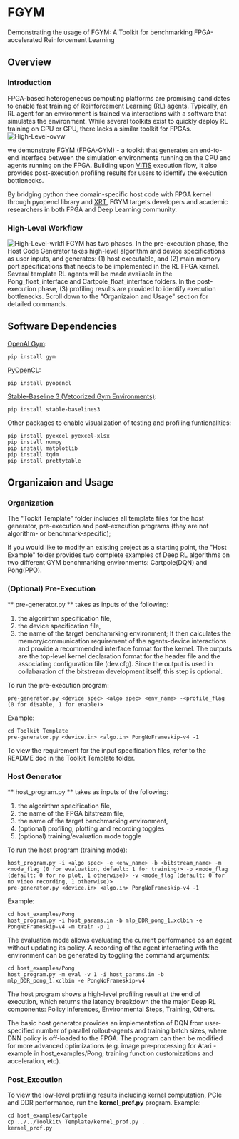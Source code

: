 # FGYM
Demonstrating the usage of FGYM: A Toolkit for benchmarking FPGA-accelerated Reinforcement Learning


## Overview

### Introduction

FPGA-based heterogeneous computing platforms are promising candidates to enable fast training of Reinforcement Learning (RL) agents. Typically, an RL agent for an environment is trained via interactions with a software that simulates the environment. While several toolkits exist to quickly deploy RL training on CPU or GPU, there lacks a similar toolkit for FPGAs. 
![High-Level-ovvw](https://github.com/CatherineMeng/FGYM-user-demo/blob/main/fig/ovvw.png)

we demonstrate FGYM (FPGA-GYM) - a toolkit that generates an end-to-end interface between the simulation environments running on the CPU and agents running on the FPGA. Building upon [VITIS](https://github.com/Xilinx/Vitis-Tutorials) execution flow, It also provides post-execution profiling results for users to identify the execution bottlenecks. 

By bridging python thee domain-specific host code with FPGA kernel through pyopencl library and [XRT](https://github.com/Xilinx/XRT), FGYM targets developers and academic researchers in both FPGA and Deep Learning community.

### High-Level Workflow

![High-Level-wrkfl](https://github.com/CatherineMeng/FGYM-user-demo/blob/main/fig/diag.png)
FGYM has two phases. In the pre-execution phase, the Host Code Generator takes high-level algorithm and device specifications as user inputs, and generates: (1) host executable, and (2) main memory port specifications that needs to be implemented in the RL FPGA kernel. Several template RL agents will be made available in the Pong_float_interface and Cartpole_float_interface folders. In the post-execution phase, (3) profiling results are provided to identify execution bottlenecks. Scroll down to the "Organizaion and Usage" section for detailed commands.

## Software Dependencies

[OpenAI Gym](https://gym.openai.com/docs/):
```
pip install gym
```
[PyOpenCL](https://documen.tician.de/pyopencl/misc.html#):
```
pip install pyopencl
```
[Stable-Baseline 3 (Vetcorized Gym Environments)](https://stable-baselines3.readthedocs.io/en/master/guide/install.html):
```
pip install stable-baselines3
```
Other packages to enable visualization of testing and profiling funtionalities:
```
pip install pyexcel pyexcel-xlsx
pip install numpy
pip install matplotlib
pip install tqdm
pip install prettytable
```
## Organizaion and Usage

### Organization

The "Tookit Template" folder includes all template files for the host generator, pre-execution and post-execution programs (they are not algorithm- or benchmark-specific);

If you would like to modify an existing project as a starting point, the "Host Example" folder provides two complete examples of Deep RL algorithms on two different GYM benchmarking environments:
Cartpole(DQN) and Pong(PPO).

### (Optional) Pre-Execution

** pre-generator.py ** takes as inputs of the following:
1. the algorirthm specification file, 
2. the device specification file, 
3. the name of the target benchamrking environment;
It then calculates the memory/communication requirement of the agents-device interactions and provide a recommended interface format for the kernel. The outputs are the top-level kernel declaration format for the header file and the associating configuration file (dev.cfg). Since the output is used in collabaration of the bitstream development itself, this step is optional.

To run the pre-execution program:
```
pre-generator.py <device spec> <algo spec> <env_name> -<profile_flag (0 for disable, 1 for enable)>
```
Example:
```
cd Toolkit Template
pre-generator.py <device.in> <algo.in> PongNoFrameskip-v4 -1
```

To view the requirement for the input specification files, refer to the README doc in the Toolkit Template folder.

### Host Generator

** host_program.py ** takes as inputs of the following:
1. the algorirthm specification file, 
2. the name of the FPGA bitstream file, 
3. the name of the target benchmarking environment,
4. (optional) profiling, plotting and recording toggles
5. (optional) training/evaluation mode toggle

To run the host program (training mode):
```
host_program.py -i <algo spec> -e <env_name> -b <bitstream_name> -m <mode_flag (0 for evaluation, default: 1 for training)> -p <mode_flag (default: 0 for no plot, 1 otherwise)> -v <mode_flag (default: 0 for no video recording, 1 otherwise)>
pre-generator.py <device.in> <algo.in> PongNoFrameskip-v4 -1
```
Example:
```
cd host_examples/Pong
host_program.py -i host_params.in -b mlp_DDR_pong_1.xclbin -e PongNoFrameskip-v4 -m train -p 1
```

The evaluation mode allows evaluating the current performance os an agent without updating its policy. A recording of the agent interacting with the environment can be generated by toggling the command arguments:
```
cd host_examples/Pong
host_program.py -m eval -v 1 -i host_params.in -b mlp_DDR_pong_1.xclbin -e PongNoFrameskip-v4 
```

The host program shows a high-level profiling result at the end of execution, which returns the latency breakdown the the major Deep RL components: Policy Inferences, Environmental Steps, Training, Others.

The basic host generator provides an implementation of DQN from user-specified number of parallel rollout-agents and training batch sizes, where DNN policy is off-loaded to the FPGA. The program can then be modified for more advanced optimizations (e.g. image pre-processing for Atari - example in host_examples/Pong; training function customizations and acceleration, etc).

### Post_Execution

To view the low-level profiling results including kernel computation, PCIe and DDR performance, run the **kernel_prof.py** program.
Example: 
```
cd host_examples/Cartpole
cp ../../Toolkit\ Template/kernel_prof.py .
kernel_prof.py 
```
